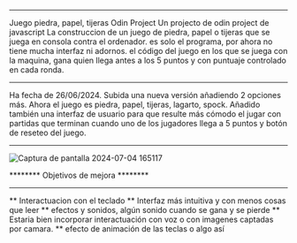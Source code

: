 *********************************************************************************************************************************************************************
Juego piedra, papel, tijeras Odin Project
Un projecto de odin project de javascript
La construccion de un juego de piedra, papel o tijeras que se juega en consola contra el ordenador.
es solo el programa, por ahora no tiene mucha interfaz ni adornos. el código del juego en los que se juega con la maquina, gana quien llega antes a los 5 puntos y con puntuaje controlado en cada ronda.
**********************************************************************************************************************************************************************
Ha fecha de 26/06/2024.
Subida una nueva versión añadiendo 2 opciones más. Ahora el juego es piedra, papel, tijeras, lagarto, spock.
Añadido también una interfaz de usuario para que resulte más cómodo el jugar con partidas que terminan cuando uno de los jugadores llega a 5 puntos y botón de reseteo del juego. 

**********************************************************************************************************************************************************************

![Captura de pantalla 2024-07-04 165117](https://github.com/kumichin/Juego_piedra_papel_tijeras/assets/39243904/d9982dae-9e02-4e02-b55e-3da0e12cc175)


******** Objetivos de mejora ********
**********************************************************************************************************************************************************************
** Interactuacion con el teclado
** Interfaz más intuitiva y con menos cosas que leer
** efectos y sonidos, algún sonido cuando se gana y se pierde
** Estaria bien incorporar interactuación con voz o con imagenes captadas por camara.
** efecto de animación de las teclas o algo así
